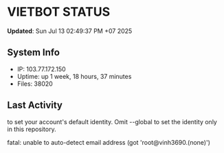 # VIETBOT STATUS
**Updated**: Sun Jul 13 02:49:37 PM +07 2025

## System Info
- IP: 103.77.172.150
- Uptime: up 1 week, 18 hours, 37 minutes
- Files: 38020

## Last Activity

to set your account's default identity.
Omit --global to set the identity only in this repository.

fatal: unable to auto-detect email address (got 'root@vinh3690.(none)')
